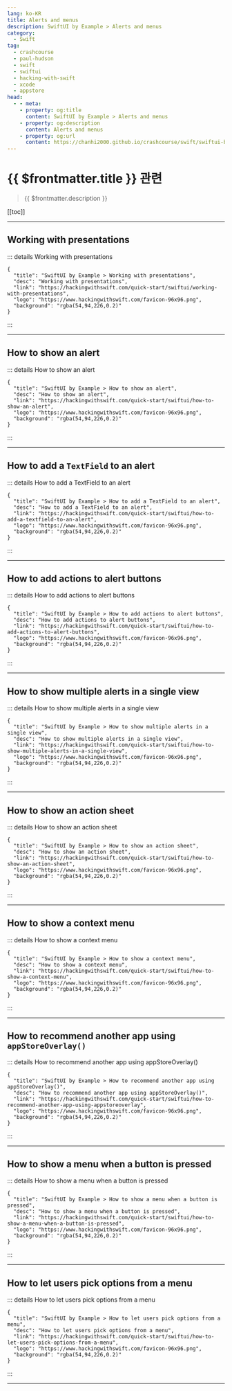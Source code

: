 ```yaml
---
lang: ko-KR
title: Alerts and menus
description: SwiftUI by Example > Alerts and menus
category:
  - Swift
tag: 
  - crashcourse
  - paul-hudson
  - swift
  - swiftui
  - hacking-with-swift
  - xcode
  - appstore
head:
  - - meta:
    - property: og:title
      content: SwiftUI by Example > Alerts and menus
    - property: og:description
      content: Alerts and menus
    - property: og:url
      content: https://chanhi2000.github.io/crashcourse/swift/swiftui-by-example/14-alerts-and-menus.html
---
```


# {{ $frontmatter.title }} 관련

> {{ $frontmatter.description }}

[[toc]]

---

## Working with presentations

::: details Working with presentations

```component VPCard
{
  "title": "SwiftUI by Example > Working with presentations",
  "desc": "Working with presentations",
  "link": "https://hackingwithswift.com/quick-start/swiftui/working-with-presentations",
  "logo": "https://www.hackingwithswift.com/favicon-96x96.png",
  "background": "rgba(54,94,226,0.2)"
}
```

:::

---

## How to show an alert

::: details How to show an alert

```component VPCard
{
  "title": "SwiftUI by Example > How to show an alert",
  "desc": "How to show an alert",
  "link": "https://hackingwithswift.com/quick-start/swiftui/how-to-show-an-alert",
  "logo": "https://www.hackingwithswift.com/favicon-96x96.png",
  "background": "rgba(54,94,226,0.2)"
}
```

:::

---

## How to add a `TextField` to an alert

::: details How to add a TextField to an alert

```component VPCard
{
  "title": "SwiftUI by Example > How to add a TextField to an alert",
  "desc": "How to add a TextField to an alert",
  "link": "https://hackingwithswift.com/quick-start/swiftui/how-to-add-a-textfield-to-an-alert",
  "logo": "https://www.hackingwithswift.com/favicon-96x96.png",
  "background": "rgba(54,94,226,0.2)"
}
```

:::

---

## How to add actions to alert buttons

::: details How to add actions to alert buttons

```component VPCard
{
  "title": "SwiftUI by Example > How to add actions to alert buttons",
  "desc": "How to add actions to alert buttons",
  "link": "https://hackingwithswift.com/quick-start/swiftui/how-to-add-actions-to-alert-buttons",
  "logo": "https://www.hackingwithswift.com/favicon-96x96.png",
  "background": "rgba(54,94,226,0.2)"
}
```

:::

---

## How to show multiple alerts in a single view

::: details How to show multiple alerts in a single view

```component VPCard
{
  "title": "SwiftUI by Example > How to show multiple alerts in a single view",
  "desc": "How to show multiple alerts in a single view",
  "link": "https://hackingwithswift.com/quick-start/swiftui/how-to-show-multiple-alerts-in-a-single-view",
  "logo": "https://www.hackingwithswift.com/favicon-96x96.png",
  "background": "rgba(54,94,226,0.2)"
}
```

:::

---

## How to show an action sheet

::: details How to show an action sheet

```component VPCard
{
  "title": "SwiftUI by Example > How to show an action sheet",
  "desc": "How to show an action sheet",
  "link": "https://hackingwithswift.com/quick-start/swiftui/how-to-show-an-action-sheet",
  "logo": "https://www.hackingwithswift.com/favicon-96x96.png",
  "background": "rgba(54,94,226,0.2)"
}
```

:::

---

## How to show a context menu

::: details How to show a context menu

```component VPCard
{
  "title": "SwiftUI by Example > How to show a context menu",
  "desc": "How to show a context menu",
  "link": "https://hackingwithswift.com/quick-start/swiftui/how-to-show-a-context-menu",
  "logo": "https://www.hackingwithswift.com/favicon-96x96.png",
  "background": "rgba(54,94,226,0.2)"
}
```

:::

---

## How to recommend another app using `appStoreOverlay()`

::: details How to recommend another app using appStoreOverlay()

```component VPCard
{
  "title": "SwiftUI by Example > How to recommend another app using appStoreOverlay()",
  "desc": "How to recommend another app using appStoreOverlay()",
  "link": "https://hackingwithswift.com/quick-start/swiftui/how-to-recommend-another-app-using-appstoreoverlay",
  "logo": "https://www.hackingwithswift.com/favicon-96x96.png",
  "background": "rgba(54,94,226,0.2)"
}
```

:::

---

## How to show a menu when a button is pressed

::: details How to show a menu when a button is pressed

```component VPCard
{
  "title": "SwiftUI by Example > How to show a menu when a button is pressed",
  "desc": "How to show a menu when a button is pressed",
  "link": "https://hackingwithswift.com/quick-start/swiftui/how-to-show-a-menu-when-a-button-is-pressed",
  "logo": "https://www.hackingwithswift.com/favicon-96x96.png",
  "background": "rgba(54,94,226,0.2)"
}
```

:::

---

## How to let users pick options from a menu

::: details How to let users pick options from a menu

```component VPCard
{
  "title": "SwiftUI by Example > How to let users pick options from a menu",
  "desc": "How to let users pick options from a menu",
  "link": "https://hackingwithswift.com/quick-start/swiftui/how-to-let-users-pick-options-from-a-menu",
  "logo": "https://www.hackingwithswift.com/favicon-96x96.png",
  "background": "rgba(54,94,226,0.2)"
}
```

:::

---

<TagLinks />